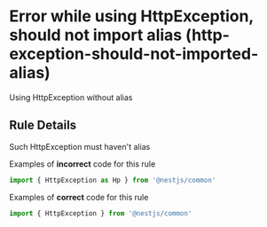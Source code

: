 # Error while using HttpException, should not import alias (http-exception-should-not-imported-alias)

Using HttpException without alias

## Rule Details

Such HttpException must haven't alias

Examples of **incorrect** code for this rule

```js
import { HttpException as Hp } from '@nestjs/common'
```

Examples of **correct** code for this rule

```js
import { HttpException } from '@nestjs/common'
```
